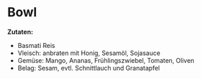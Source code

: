 # Bowl

**Zutaten:**

- Basmati Reis
- Vleisch: anbraten mit Honig, Sesamöl, Sojasauce
- Gemüse: Mango, Ananas, Frühlingszwiebel, Tomaten, Oliven
- Belag: Sesam, evtl. Schnittlauch und Granatapfel

